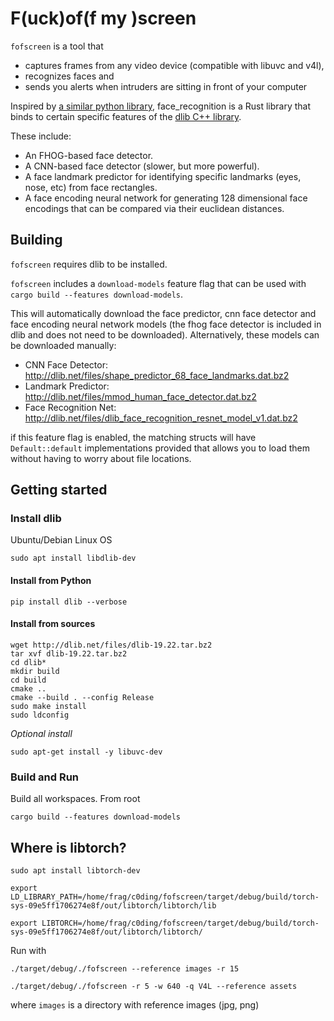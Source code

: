# F(uck)of(f my )screen

`fofscreen` is a tool that
* captures frames from any video device (compatible with libuvc and v4l),
* recognizes faces and
* sends you alerts when intruders are sitting in front of your computer


Inspired by [a similar python library](https://github.com/ageitgey/face_recognition), face_recognition is a Rust library that binds to certain specific features of the [dlib C++ library](https://github.com/davisking/dlib).

These include:

- An FHOG-based face detector.
- A CNN-based face detector (slower, but more powerful).
- A face landmark predictor for identifying specific landmarks (eyes, nose, etc) from face rectangles.
- A face encoding neural network for generating 128 dimensional face encodings that can be compared via their euclidean distances.

## Building

`fofscreen` requires dlib to be installed.

`fofscreen` includes a `download-models` feature flag that can be used with `cargo build --features download-models`.

This will automatically download the face predictor, cnn face detector and face encoding neural network models (the fhog face detector is included in dlib and does not need to be downloaded). Alternatively, these models can be downloaded manually:

- CNN Face Detector: http://dlib.net/files/shape_predictor_68_face_landmarks.dat.bz2
- Landmark Predictor: http://dlib.net/files/mmod_human_face_detector.dat.bz2
- Face Recognition Net: http://dlib.net/files/dlib_face_recognition_resnet_model_v1.dat.bz2

if this feature flag is enabled, the matching structs will have `Default::default` implementations provided that allows you to load them without having to worry about file locations.


## Getting started

### Install dlib

Ubuntu/Debian Linux OS

`sudo apt install libdlib-dev`
#### Install from Python

`pip install dlib --verbose`


#### Install from sources

```
wget http://dlib.net/files/dlib-19.22.tar.bz2
tar xvf dlib-19.22.tar.bz2
cd dlib*
mkdir build
cd build
cmake ..
cmake --build . --config Release
sudo make install
sudo ldconfig
```

*Optional install*

`sudo apt-get install -y libuvc-dev `


### Build and Run

Build all workspaces. From root

`cargo build --features download-models`


## Where is libtorch?
`sudo apt install libtorch-dev`

`export LD_LIBRARY_PATH=/home/frag/c0ding/fofscreen/target/debug/build/torch-sys-09e5ff1706274e8f/out/libtorch/libtorch/lib`

`export LIBTORCH=/home/frag/c0ding/fofscreen/target/debug/build/torch-sys-09e5ff1706274e8f/out/libtorch/libtorch/`

Run with

`./target/debug/./fofscreen --reference images -r 15`

`./target/debug/./fofscreen -r 5 -w 640 -q V4L --reference assets`


where `images` is a directory with reference images (jpg, png)
